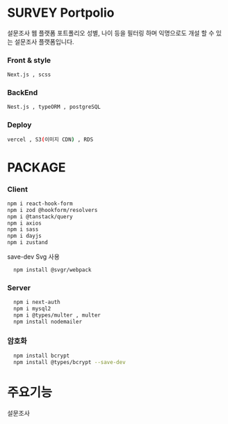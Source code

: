 # SURVEY Portpolio

설문조사 웹 플랫폼 포트폴리오
성별, 나이 등을 필터링 하며 익명으로도 개설 할 수 있는 설문조사 플랫폼입니다.

### Front & style

```bash
Next.js , scss
```

### BackEnd

```bash
Nest.js , typeORM , postgreSQL
```

### Deploy

```bash
vercel , S3(이미지 CDN) , RDS
```

# PACKAGE

### Client

```bash
npm i react-hook-form
npm i zod @hookform/resolvers
npm i @tanstack/query
npm i axios
npm i sass
npm i dayjs
npm i zustand

```

save-dev Svg 사용

```bash
  npm install @svgr/webpack
```

### Server

```bash
  npm i next-auth
  npm i mysql2
  npm i @types/multer , multer
  npm install nodemailer
```

### 암호화

```bash
  npm install bcrypt
  npm install @types/bcrypt --save-dev
```

# 주요기능

설문조사

